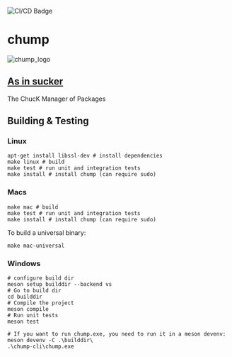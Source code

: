 ![CI/CD Badge](https://github.com/ccrma/chump/actions/workflows/build-unit-tests.yml/badge.svg)

# chump

![chump_logo](https://github.com/user-attachments/assets/6e0b9c20-de6b-4854-9e41-2285f1c24ca1)

## [As in sucker](https://www.merriam-webster.com/thesaurus/chump)

The ChucK Manager of Packages

## Building & Testing

### Linux
```
apt-get install libssl-dev # install dependencies
make linux # build
make test # run unit and integration tests
make install # install chump (can require sudo)
```

### Macs
```
make mac # build
make test # run unit and integration tests
make install # install chump (can require sudo)
```

To build a universal binary:
```
make mac-universal
```

### Windows
```
# configure build dir
meson setup builddir --backend vs
# Go to build dir
cd builddir
# Compile the project
meson compile
# Run unit tests
meson test

# If you want to run chump.exe, you need to run it in a meson devenv:
meson devenv -C .\builddir\
.\chump-cli\chump.exe

```
